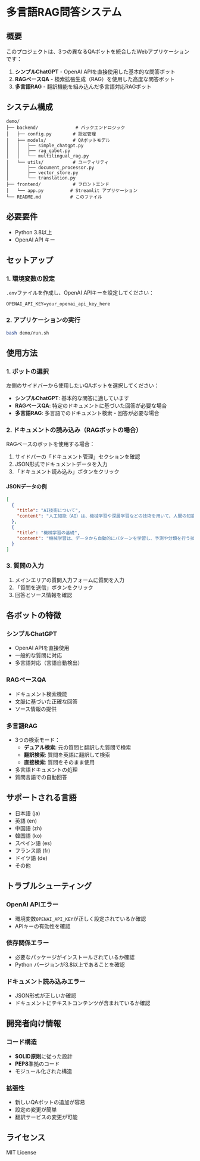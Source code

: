 # 多言語RAG問答システム

## 概要

このプロジェクトは、3つの異なるQAボットを統合したWebアプリケーションです：

1. **シンプルChatGPT** - OpenAI APIを直接使用した基本的な問答ボット
2. **RAGベースQA** - 検索拡張生成（RAG）を使用した高度な問答ボット
3. **多言語RAG** - 翻訳機能を組み込んだ多言語対応RAGボット

## システム構成

```
demo/
├── backend/              # バックエンドロジック
│   ├── config.py        # 設定管理
│   ├── models/          # QAボットモデル
│   │   ├── simple_chatgpt.py
│   │   ├── rag_qabot.py
│   │   └── multilingual_rag.py
│   └── utils/           # ユーティリティ
│       ├── document_processor.py
│       ├── vector_store.py
│       └── translation.py
├── frontend/            # フロントエンド
│   └── app.py          # Streamlit アプリケーション
└── README.md           # このファイル
```

## 必要要件

- Python 3.8以上
- OpenAI API キー

## セットアップ

### 1. 環境変数の設定

`.env`ファイルを作成し、OpenAI APIキーを設定してください：

```env
OPENAI_API_KEY=your_openai_api_key_here
```

### 2. アプリケーションの実行

```bash
bash demo/run.sh
```

## 使用方法

### 1. ボットの選択

左側のサイドバーから使用したいQAボットを選択してください：

- **シンプルChatGPT**: 基本的な問答に適しています
- **RAGベースQA**: 特定のドキュメントに基づいた回答が必要な場合
- **多言語RAG**: 多言語でのドキュメント検索・回答が必要な場合

### 2. ドキュメントの読み込み（RAGボットの場合）

RAGベースのボットを使用する場合：

1. サイドバーの「ドキュメント管理」セクションを確認
2. JSON形式でドキュメントデータを入力
3. 「ドキュメント読み込み」ボタンをクリック

#### JSONデータの例

```json
[
  {
    "title": "AI技術について",
    "content": "人工知能（AI）は、機械学習や深層学習などの技術を用いて、人間の知能を模倣する技術です。"
  },
  {
    "title": "機械学習の基礎",
    "content": "機械学習は、データから自動的にパターンを学習し、予測や分類を行う技術です。"
  }
]
```

### 3. 質問の入力

1. メインエリアの質問入力フォームに質問を入力
2. 「質問を送信」ボタンをクリック
3. 回答とソース情報を確認

## 各ボットの特徴

### シンプルChatGPT
- OpenAI APIを直接使用
- 一般的な質問に対応
- 多言語対応（言語自動検出）

### RAGベースQA
- ドキュメント検索機能
- 文脈に基づいた正確な回答
- ソース情報の提供

### 多言語RAG
- 3つの検索モード：
  - **デュアル検索**: 元の質問と翻訳した質問で検索
  - **翻訳検索**: 質問を英語に翻訳して検索
  - **直接検索**: 質問をそのまま使用
- 多言語ドキュメントの処理
- 質問言語での自動回答

## サポートされる言語

- 日本語 (ja)
- 英語 (en)
- 中国語 (zh)
- 韓国語 (ko)
- スペイン語 (es)
- フランス語 (fr)
- ドイツ語 (de)
- その他

## トラブルシューティング

### OpenAI APIエラー
- 環境変数`OPENAI_API_KEY`が正しく設定されているか確認
- APIキーの有効性を確認

### 依存関係エラー
- 必要なパッケージがインストールされているか確認
- Python バージョンが3.8以上であることを確認

### ドキュメント読み込みエラー
- JSON形式が正しいか確認
- ドキュメントにテキストコンテンツが含まれているか確認

## 開発者向け情報

### コード構造
- **SOLID原則**に従った設計
- **PEP8**準拠のコード
- モジュール化された構造

### 拡張性
- 新しいQAボットの追加が容易
- 設定の変更が簡単
- 翻訳サービスの変更が可能

## ライセンス

MIT License 